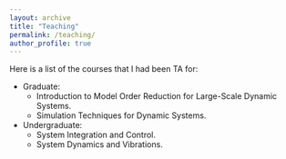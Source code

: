 ```yaml
---
layout: archive
title: "Teaching"
permalink: /teaching/
author_profile: true
---
```

Here is a list of the courses that I had been TA for:
* Graduate:
  * Introduction to Model Order Reduction for Large-Scale Dynamic Systems.
  * Simulation Techniques for Dynamic Systems.
* Undergraduate:
  * System Integration and Control.
  * System Dynamics and Vibrations.

<!-- {% include base_path %}

{% for post in site.teaching reversed %}
  {% include archive-single.html %}
{% endfor %} -->
